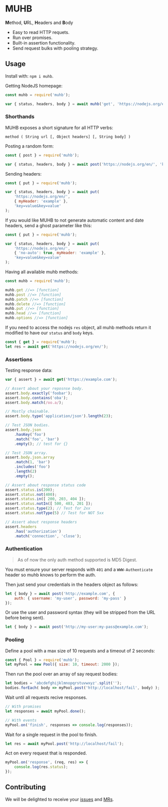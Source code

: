 # MUHB

**M**ethod, **U**RL, **H**eaders and **B**ody

- Easy to read HTTP requets.
- Run over promises.
- Built-in assertion functionality.
- Send request bulks with pooling strategy.

## Usage

Install with: `npm i muhb`.

Getting NodeJS homepage:

```js
const muhb = require('muhb');

var { status, headers, body } = await muhb('get', 'https://nodejs.org/en/');
```

### Shorthands

MUHB exposes a short signature for all HTTP verbs:

`method ( String url [, Object headers] [, String body] )`

Posting a random form:

```js
const { post } = require('muhb');

var { status, headers, body } = await post('https://nodejs.org/en/', 'key=value&key=value');
```

Sending headers:

```js
const { put } = require('muhb');

var { status, headers, body } = await put(
    'https://nodejs.org/en/',
    { myHeader: 'example' },
    'key=value&key=value'
);
```

If you would like MUHB to not generate automatic content and date headers, send
a ghost parameter like this:

```js
const { put } = require('muhb');

var { status, headers, body } = await put(
    'https://nodejs.org/en/',
    { 'no-auto': true, myHeader: 'example' },
    'key=value&key=value'
);
```

Having all available muhb methods:

```js
const muhb = require('muhb');

muhb.get //=> [function]
muhb.post //=> [function]
muhb.patch //=> [function]
muhb.delete //=> [function]
muhb.put //=> [function]
muhb.head //=> [function]
muhb.options //=> [function]
```

If you need to access the nodejs `res` object, all muhb methods return it modified
to have our `status` and `body` keys.

```js
const { get } = require('muhb');
let res = await get('https://nodejs.org/en/');
```

### Assertions
Testing response data:

```js
var { assert } = await get('https://example.com');

// Assert about your reposnse body.
assert.body.exactly('foobar');
assert.body.contains('oba');
assert.body.match(/oo.a/);

// Mostly chainable.
assert.body.type('application/json').length(23);

// Test JSON bodies.
assert.body.json
    .hasKey('foo')
    .match('foo', 'bar')
    .empty(); // test for {}

// Test JSON array.
assert.body.json.array
    .match(1, 'bar')
    .includes('foo')
    .length(2)
    .empty();

// Assert about response status code
assert.status.is(200);
assert.status.not(400);
assert.status.in([ 200, 203, 404 ]);
assert.status.notIn([ 500, 403, 201 ]);
assert.status.type(2); // Test for 2xx
assert.status.notType(5) // Test for NOT 5xx

// Assert about response headers
assert.headers
    .has('authorization')
    .match('connection', 'close');
```

### Authentication

> As of now the only auth method supported is MD5 Digest.

You must ensure your server responds with `401` and a `WWW-Authenticate` header
so muhb knows to perform the auth.

Then just send your credentials in the headers object as follows:

```js
let { body } = await post('http://example.com', {
    auth: { username: 'my-user', password: 'my-pass' }
});
```

Or use the user and password syntax (they will be stripped from the URL before being sent).

```js
let { body } = await post('http://my-user:my-pass@example.com');
```

### Pooling

Define a pool with a max size of 10 requests and a timeout of 2 seconds:

```js
const { Pool } = require('muhb');
let myPool = new Pool({ size: 10, timeout: 2000 });
```

Then run the pool over an array of say request bodies:

```js
let bodies = 'abcdefghijklmnopqrstuvwxyz'.split('');
bodies.forEach( body => myPool.post('http://localhost/fail', body) );
```

Wait until all requests recive responses.

```js
// With promises
let responses = await myPool.done();

// With events
myPool.on('finish', responses => console.log(responses));
```

Wait for a single request in the pool to finish.

```js
let res = await myPool.post('http://localhost/fail');
```

Act on every request that is responded.

```js
myPool.on('response', (req, res) => {
    console.log(res.status);
});
```

## Contributing
We will be delighted to receive your [issues](https://gitlab.com/GCSBOSS/muhb/issues/new)
and [MRs](https://gitlab.com/GCSBOSS/muhb/merge_requests/new).
